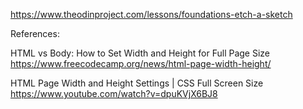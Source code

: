 https://www.theodinproject.com/lessons/foundations-etch-a-sketch






References:

HTML vs Body: How to Set Width and Height for Full Page Size
https://www.freecodecamp.org/news/html-page-width-height/

HTML Page Width and Height Settings | CSS Full Screen Size
https://www.youtube.com/watch?v=dpuKVjX6BJ8